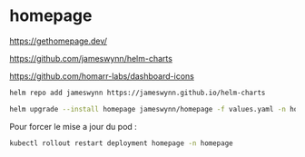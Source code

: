 # homepage

https://gethomepage.dev/

https://github.com/jameswynn/helm-charts

https://github.com/homarr-labs/dashboard-icons

```bash
helm repo add jameswynn https://jameswynn.github.io/helm-charts
```

```bash
helm upgrade --install homepage jameswynn/homepage -f values.yaml -n homepage --create-namespace
```

Pour forcer le mise a jour du pod :

```bash
kubectl rollout restart deployment homepage -n homepage
```
